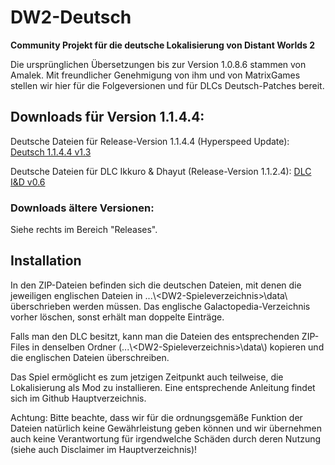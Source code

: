 # DW2-Deutsch
<strong>Community Projekt für die deutsche Lokalisierung von Distant Worlds 2</strong>

Die ursprünglichen Übersetzungen bis zur Version 1.0.8.6 stammen von Amalek. Mit freundlicher Genehmigung von ihm und von MatrixGames stellen wir hier für die Folgeversionen und für DLCs Deutsch-Patches bereit.

<h2>Downloads für Version 1.1.4.4:</h2>

Deutsche Dateien für Release-Version 1.1.4.4 (Hyperspeed Update):
[Deutsch 1.1.4.4 v1.3](https://github.com/Marty651/DW2-Deutsch/releases/download/v.1.1.4.4-(2023.05.28)/DW2-Deutsch_1.1.4.4_v1.3.zip)

Deutsche Dateien für DLC Ikkuro & Dhayut (Release-Version 1.1.2.4):
[DLC I&D v0.6](https://github.com/Marty651/DW2-Deutsch/releases/download/v.1.1.4.4-(2023.05.28)/DW2-Deutsch_1.1.4.4_DLC_Ikkuro_and_Dhayut_v0.6.zip)

<h3>Downloads ältere Versionen:</h3>

Siehe rechts im Bereich "Releases".

<h2>Installation</h2>

In den ZIP-Dateien befinden sich die deutschen Dateien, mit denen die jeweiligen englischen Dateien in ...\\\<DW2-Spieleverzeichnis\>\\data\\ überschrieben werden müssen. Das englische Galactopedia-Verzeichnis vorher löschen, sonst erhält man doppelte Einträge.

Falls man den DLC besitzt, kann man die Dateien des entsprechenden ZIP-Files in denselben Ordner (...\\\<DW2-Spieleverzeichnis\>\\data\\) kopieren und die englischen Dateien überschreiben.

Das Spiel ermöglicht es zum jetzigen Zeitpunkt auch teilweise, die Lokalisierung als Mod zu installieren. Eine entsprechende Anleitung findet sich im Github Hauptverzeichnis.

Achtung: Bitte beachte, dass wir für die ordnungsgemäße Funktion der Dateien natürlich keine Gewährleistung geben können und wir übernehmen auch keine Verantwortung für irgendwelche Schäden durch deren Nutzung (siehe auch Disclaimer im Hauptverzeichnis)!
